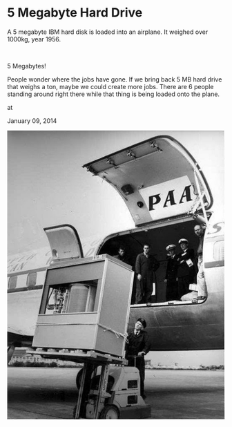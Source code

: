 # 5 Megabyte Hard Drive

A 5 megabyte IBM hard disk is loaded into an airplane. It weighed over 1000kg, year 1956. 








 



5 Megabytes! 



People wonder where the jobs have gone. If we bring back 5 MB hard drive that weighs a ton, maybe we could create more jobs. There are 6 people standing around right there while that thing is being loaded onto the plane. 








at

January 09, 2014















![](BdIvBSMIUAAHqla.jpg)
